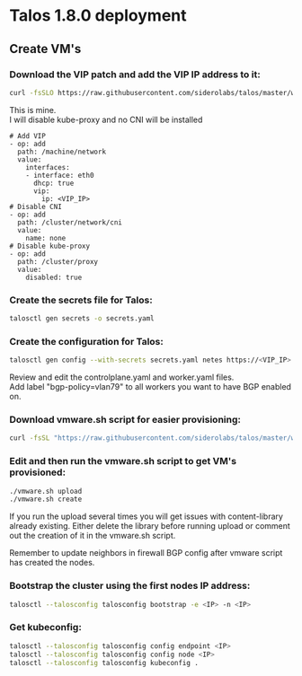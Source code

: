# Talos 1.8.0 deployment

## Create VM's

### Download the VIP patch and add the VIP IP address to it: 

```bash
curl -fsSLO https://raw.githubusercontent.com/siderolabs/talos/master/website/content/v1.8/talos-guides/install/virtualized-platforms/vmware/cp.patch.yaml
```

This is mine.<br>
I will disable kube-proxy and no CNI will be installed
```
# Add VIP
- op: add
  path: /machine/network
  value:
    interfaces:
    - interface: eth0
      dhcp: true
      vip:
        ip: <VIP_IP>
# Disable CNI
- op: add
  path: /cluster/network/cni
  value:
    name: none
# Disable kube-proxy
- op: add
  path: /cluster/proxy
  value:
    disabled: true
```

### Create the secrets file for Talos:

```bash
talosctl gen secrets -o secrets.yaml
```

### Create the configuration for Talos:

```bash
talosctl gen config --with-secrets secrets.yaml netes https://<VIP_IP>:6443 --config-patch-control-plane @cp.patch.yaml
```

Review and edit the controlplane.yaml and worker.yaml files.<br>
Add label "bgp-policy=vlan79" to all workers you want to have BGP enabled on.<br>


### Download vmware.sh script for easier provisioning:

```bash
curl -fsSL "https://raw.githubusercontent.com/siderolabs/talos/master/website/content/v1.8/talos-guides/install/virtualized-platforms/vmware/vmware.sh" | sed s/latest/v1.8.0/ > vmware.sh
```

### Edit and then run the vmware.sh script to get VM's provisioned:
```bash
./vmware.sh upload
./vmware.sh create
```

If you run the upload several times you will get issues with content-library already existing. Either delete the library before running upload or comment out the creation of it in the vmware.sh script.

Remember to update neighbors in firewall BGP config after vmware script has created the nodes.

### Bootstrap the cluster using the first nodes IP address:

```bash
talosctl --talosconfig talosconfig bootstrap -e <IP> -n <IP>
```

### Get kubeconfig:

```bash
talosctl --talosconfig talosconfig config endpoint <IP>
talosctl --talosconfig talosconfig config node <IP>
talosctl --talosconfig talosconfig kubeconfig .
```